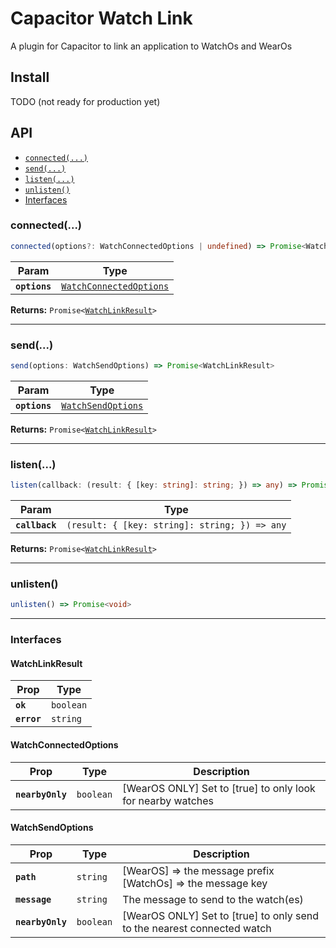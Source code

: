 # Capacitor Watch Link

A plugin for Capacitor to link an application to WatchOs and WearOs

## Install

TODO (not ready for production yet)

<!-- ```bash
npm install capacitor-watch-link
npx cap sync
``` -->

## API

<docgen-index>

* [`connected(...)`](#connected)
* [`send(...)`](#send)
* [`listen(...)`](#listen)
* [`unlisten()`](#unlisten)
* [Interfaces](#interfaces)

</docgen-index>

<docgen-api>
<!--Update the source file JSDoc comments and rerun docgen to update the docs below-->

### connected(...)

```typescript
connected(options?: WatchConnectedOptions | undefined) => Promise<WatchLinkResult>
```

| Param         | Type                                                                    |
| ------------- | ----------------------------------------------------------------------- |
| **`options`** | <code><a href="#watchconnectedoptions">WatchConnectedOptions</a></code> |

**Returns:** <code>Promise&lt;<a href="#watchlinkresult">WatchLinkResult</a>&gt;</code>

--------------------


### send(...)

```typescript
send(options: WatchSendOptions) => Promise<WatchLinkResult>
```

| Param         | Type                                                          |
| ------------- | ------------------------------------------------------------- |
| **`options`** | <code><a href="#watchsendoptions">WatchSendOptions</a></code> |

**Returns:** <code>Promise&lt;<a href="#watchlinkresult">WatchLinkResult</a>&gt;</code>

--------------------


### listen(...)

```typescript
listen(callback: (result: { [key: string]: string; }) => any) => Promise<WatchLinkResult>
```

| Param          | Type                                                        |
| -------------- | ----------------------------------------------------------- |
| **`callback`** | <code>(result: { [key: string]: string; }) =&gt; any</code> |

**Returns:** <code>Promise&lt;<a href="#watchlinkresult">WatchLinkResult</a>&gt;</code>

--------------------


### unlisten()

```typescript
unlisten() => Promise<void>
```

--------------------


### Interfaces


#### WatchLinkResult

| Prop        | Type                 |
| ----------- | -------------------- |
| **`ok`**    | <code>boolean</code> |
| **`error`** | <code>string</code>  |


#### WatchConnectedOptions

| Prop             | Type                 | Description                                                 |
| ---------------- | -------------------- | ----------------------------------------------------------- |
| **`nearbyOnly`** | <code>boolean</code> | [WearOS ONLY] Set to [true] to only look for nearby watches |


#### WatchSendOptions

| Prop             | Type                 | Description                                                             |
| ---------------- | -------------------- | ----------------------------------------------------------------------- |
| **`path`**       | <code>string</code>  | [WearOS] =&gt; the message prefix [WatchOs] =&gt; the message key       |
| **`message`**    | <code>string</code>  | The message to send to the watch(es)                                    |
| **`nearbyOnly`** | <code>boolean</code> | [WearOS ONLY] Set to [true] to only send to the nearest connected watch |

</docgen-api>
